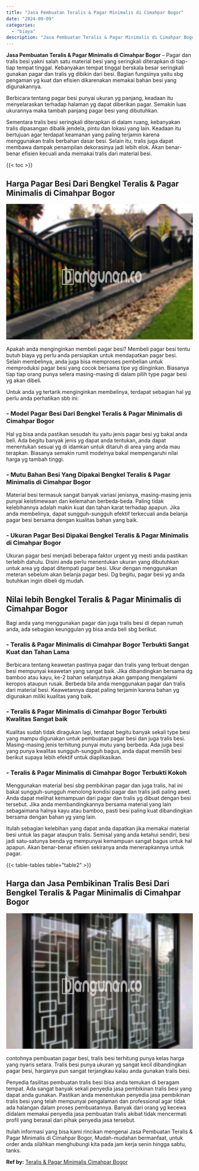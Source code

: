 ```yaml
---
title: "Jasa Pembuatan Teralis & Pagar Minimalis di Cimahpar Bogor"
date: "2024-09-09"
categories: 
  - "biaya"
description: "Jasa Pembuatan Teralis & Pagar Minimalis di Cimahpar Bogor. Itulah informasi yang bisa kami rincikan mengenai Jasa Pembuatan Teralis & Pagar Minimalis di Cim..."
---
```


**Jasa Pembuatan Teralis & Pagar Minimalis di Cimahpar Bogor** – Pagar dan tralis besi yakni salah satu material besi yang seringkali diterapkan di tiap-tiap tempat tinggal. Kebanyakan tempat tinggal berskala besar seringkali gunakan pagar dan tralis yg dibikin dari besi. Bagian fungsinya yaitu sbg pengaman yg kuat dan efisien dikarenakan memakai bahan besi yang digunakannya.

Berbicara tentang pagar besi punyai ukuran yg panjang, keadaan itu menyelaraskan terhadap halaman yg dapat diberikan pagar. Semakin luas ukurannya maka tambah panjang pagar besi yang dibutuhkan.

Sementara tralis besi seringkali diterapkan di dalam ruang, kebanyakan tralis dipasangan dibalik jendela, pintu dan lokasi yang lain. Keadaan itu bertujuan agar terdapat keamanan yang paling terjamin karena menggunakan tralis berbahan dasar besi. Selain itu, tralis juga dapat membawa dampak penampilan dekorasinya jadi lebih elok. Akan benar-benar efisien kecuali anda memakai tralis dari material besi.

{{< toc >}}

## Harga Pagar Besi Dari Bengkel Teralis & Pagar Minimalis di Cimahpar Bogor

![Jasa Pembuatan Teralis & Pagar Minimalis di Cimahpar Bogor](/images/pagar-minimalis-murah-52.png)

Apakah anda menginginkan membeli pagar besi? Membeli pagar besi tentu butuh biaya yg perlu anda persiapkan untuk mendapatkan pagar besi. Selain membelinya, anda juga bisa memproses pembelian untuk memproduksi pagar besi yang cocok bersama tipe yg diinginkan. Biasanya tiap tiap orang punya selera masing-masing di dalam pilih type pagar besi yg akan dibeli.

Untuk anda yg tertarik menginginkan membelinya, terdapat sebagian hal yg perlu anda perhatikan sbb ini:
### \- Model Pagar Besi Dari Bengkel Teralis & Pagar Minimalis di Cimahpar Bogor

Hal yg bisa anda pastikan sesudah itu yaitu jenis pagar besi yg bakal anda beli. Ada begitu banyak jenis yg dapat anda tentukan, anda dapat menentukan sesuai yg di idamkan untuk ditaruh di area yang anda mau terapkan. Biasanya semakin rumit modelnya bakal mempengaruhi nilai harga yg tambah tinggi.

### \- Mutu Bahan Besi Yang Dipakai Bengkel Teralis & Pagar Minimalis di Cimahpar Bogor

Material besi termasuk sangat banyak variasi jenisnya, masing-masing jenis punyai keistimewaan dan kelemahan berbeda-beda. Paling tidak kelebihannya adalah makin kuat dan tahan karat terhadap apapun. Jika anda membelinya, dapat sungguh-sungguh efektif terkecuali anda belanja pagar besi bersama dengan kualitas bahan yang baik.

### \- Ukuran Pagar Besi Dipakai Bengkel Teralis & Pagar Minimalis di Cimahpar Bogor

Ukuran pagar besi menjadi beberapa faktor urgent yg mesti anda pastikan terlebih dahulu. Disini anda perlu menentukan ukuran yang dibutuhkan untuk area yg dapat ditempati pagar besi. Ukur dengan menggunakan meteran sebelum akan belanja pagar besi. Dg begitu, pagar besi yg anda butuhkan ingin dibeli dg mudah.

## Nilai lebih Bengkel Teralis & Pagar Minimalis di Cimahpar Bogor

Bagi anda yang menggunakan pagar dan juga tralis besi di depan rumah anda, ada sebagian keunggulan yg bisa anda beli sbg berikut.

### \- Teralis & Pagar Minimalis di Cimahpar Bogor Terbukti Sangat Kuat dan Tahan Lama

Berbicara tentang keawetan pastinya pagar dan tralis yang terbuat dengan besi mempunyai keawetan yang sangat baik. Jika dibandingkan bersama dg bamboo atau kayu, ke-2 bahan selanjutnya akan gampang mengalami keropos ataupun rusak. Berbeda bila anda menggunakan pagar dan tralis dari material besi. Keawetannya dapat paling terjamin karena bahan yg digunakan miliki kualitas yang baik.

### \- Teralis & Pagar Minimalis di Cimahpar Bogor Terbukti Kwalitas Sangat baik

Kualitas sudah tidak diragukan lagi, terdapat begitu banyak sekali type besi yang mampu digunakan untuk pembuatan pagar besi dan juga tralis besi. Masing-masing jenis terhitung punyai mutu yang berbeda. Ada juga besi yang punya kwalitas sungguh-sungguh bagus, anda dapat memilih besi berikut supaya lebih efektif untuk diaplikasikan.

### \- Teralis & Pagar Minimalis di Cimahpar Bogor Terbukti Kokoh

Menggunakan material besi sbg pembikinan pagar dan juga tralis, hal ini bakal sungguh-sungguh menolong kondisi pagar dan tralis jadi paling awet. Anda dapat melihat kemampuan dari pagar dan tralis yg dibuat dengan besi tersebut. Jika anda membandingkannya bersama material yang lain sebagaimana halnya kayu atau bamboo, pasti besi paling kuat dibandingkan bersama dengan bahan yg yang lain.

Itulah sebagian kelebihan yang dapat anda dapatkan jika memakai material besi untuk las pagar ataupun tralis. Semisal yang anda ketahui sendiri, besi jadi satu-satunya benda yg mempunyai kemampuan sangat bagus untuk hal apapun. Akan benar-benar efisien sekiranya anda menerapkannya untuk pagar.

{{< table-tables table="table2" >}}

## Harga dan Jasa Pembikinan Tralis Besi Dari Bengkel Teralis & Pagar Minimalis di Cimahpar Bogor

![Jasa Pembuatan Teralis & Pagar Minimalis di Cimahpar Bogor](/images/teralis-minimalis-murah-02.png)

contohnya pembuatan pagar besi, tralis besi terhitung punya kelas harga yang nyaris setara. Tralis besi punya ukuran yg sangat kecil dibandingkan pagar besi, harganya pun sangat terjangkau kalau anda gunakan tralis besi.

Penyedia fasilitas pembuatan tralis besi bisa anda temukan di beragam tempat. Ada sangat banyak sekali penyedia jasa pembikinan tralis besi yang dapat anda gunakan. Pastikan anda menentukan penyedia jasa pembikinan tralis besi yang telah mempunyai pengalaman dan professional agar tidak ada halangan dalam proses pembuatannya. Banyak dari orang yg kecewa didalam memakai penyedia jasa pembuatan tralis akibat tidak mencermati profil yang berasal dari pihak penyedia jasa tersebut.

Itulah informasi yang bisa kami rincikan mengenai Jasa Pembuatan Teralis & Pagar Minimalis di Cimahpar Bogor, Mudah-mudahan bermanfaat, untuk order anda silahkan menghubungi kita pada jam kerja senin hingga sabtu, tanks.

**Ref by:** [Teralis & Pagar Minimalis Cimahpar Bogor](https://id.wikipedia.org/wiki/Teralis)
